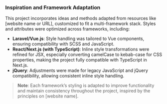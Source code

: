 ### Inspiration and Framework Adaptation

This project incorporates ideas and methods adapted from resources like [website name or URL], customized to fit a multi-framework stack. Styles and attributes were optimized across frameworks, including:

- **Laravel/Vue.js**: Style handling was tailored to Vue components, ensuring compatibility with SCSS and JavaScript.
- **React/Next.js (with TypeScript)**: Inline style transformations were refined for JSX, especially converting camelCase to kebab-case for CSS properties, making the project fully compatible with TypeScript in Next.js.
- **jQuery**: Adjustments were made for legacy JavaScript and jQuery compatibility, allowing consistent inline style handling.

> **Note**: Each framework’s styling is adapted to improve functionality and maintain consistency throughout the project, inspired by the principles on [website name].
